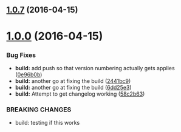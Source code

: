 <a name="1.0.7"></a>
## [1.0.7](https://github.com/symposion/roll20-shaped-scripts/compare/v1.0.5...v1.0.7) (2016-04-15)





<a name="1.0.0"></a>
# [1.0.0](/https://github.com/symposion/roll20-api-scripts//compare/v0.1.0...v1.0.0) (2016-04-15)


### Bug Fixes

* **build:** add push so that version numbering actually gets applies ([0e96b0b](https://github.com/symposion/roll20-api-scripts//commits/0e96b0b))
* **build:** another go at fixing the build ([2441bc9](https://github.com/symposion/roll20-api-scripts//commits/2441bc9))
* **build:** another go at fixing the build ([6dd25e3](https://github.com/symposion/roll20-api-scripts//commits/6dd25e3))
* **build:** Attempt to get changelog working ([58c2b63](https://github.com/symposion/roll20-api-scripts//commits/58c2b63))


### BREAKING CHANGES

* build: testing if this works



